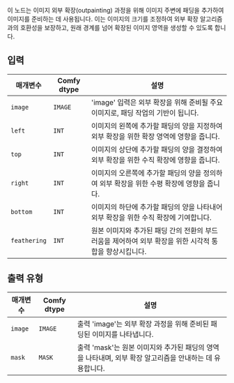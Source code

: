 이 노드는 이미지 외부 확장(outpainting) 과정을 위해 이미지 주변에 패딩을 추가하여 이미지를 준비하는 데 사용됩니다. 이는 이미지의 크기를 조정하여 외부 확장 알고리즘과의 호환성을 보장하고, 원래 경계를 넘어 확장된 이미지 영역을 생성할 수 있도록 합니다.

## 입력

| 매개변수 | Comfy dtype | 설명 |
|-----------|-------------|-------------|
| `image`   | `IMAGE`     | 'image' 입력은 외부 확장을 위해 준비될 주요 이미지로, 패딩 작업의 기반이 됩니다. |
| `left`    | `INT`       | 이미지의 왼쪽에 추가할 패딩의 양을 지정하여 외부 확장을 위한 확장 영역에 영향을 줍니다. |
| `top`     | `INT`       | 이미지의 상단에 추가할 패딩의 양을 결정하여 외부 확장을 위한 수직 확장에 영향을 줍니다. |
| `right`   | `INT`       | 이미지의 오른쪽에 추가할 패딩의 양을 정의하여 외부 확장을 위한 수평 확장에 영향을 줍니다. |
| `bottom`  | `INT`       | 이미지의 하단에 추가할 패딩의 양을 나타내어 외부 확장을 위한 수직 확장에 기여합니다. |
| `feathering` | `INT` | 원본 이미지와 추가된 패딩 간의 전환의 부드러움을 제어하여 외부 확장을 위한 시각적 통합을 향상시킵니다. |

## 출력 유형

| 매개변수 | Comfy dtype | 설명 |
|-----------|-------------|-------------|
| `image`   | `IMAGE`     | 출력 'image'는 외부 확장 과정을 위해 준비된 패딩된 이미지를 나타냅니다. |
| `mask`    | `MASK`      | 출력 'mask'는 원본 이미지와 추가된 패딩의 영역을 나타내며, 외부 확장 알고리즘을 안내하는 데 유용합니다. |
